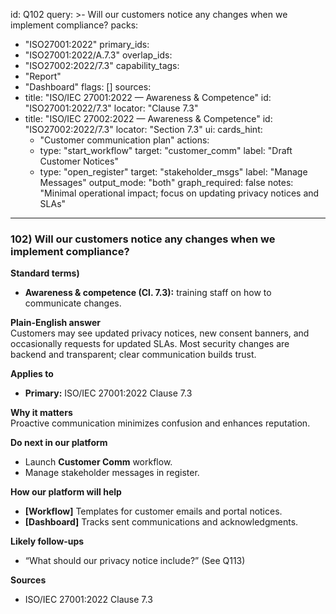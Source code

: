 id: Q102
query: >-
  Will our customers notice any changes when we implement compliance?
packs:
  - "ISO27001:2022"
primary_ids:
  - "ISO27001:2022/A.7.3"
overlap_ids:
  - "ISO27002:2022/7.3"
capability_tags:
  - "Report"
  - "Dashboard"
flags: []
sources:
  - title: "ISO/IEC 27001:2022 — Awareness & Competence"
    id: "ISO27001:2022/7.3"
    locator: "Clause 7.3"
  - title: "ISO/IEC 27002:2022 — Awareness & Competence"
    id: "ISO27002:2022/7.3"
    locator: "Section 7.3"
ui:
  cards_hint:
    - "Customer communication plan"
  actions:
    - type: "start_workflow"
      target: "customer_comm"
      label: "Draft Customer Notices"
    - type: "open_register"
      target: "stakeholder_msgs"
      label: "Manage Messages"
output_mode: "both"
graph_required: false
notes: "Minimal operational impact; focus on updating privacy notices and SLAs"
---
### 102) Will our customers notice any changes when we implement compliance?

**Standard terms)**  
- **Awareness & competence (Cl. 7.3):** training staff on how to communicate changes.

**Plain-English answer**  
Customers may see updated privacy notices, new consent banners, and occasionally requests for updated SLAs. Most security changes are backend and transparent; clear communication builds trust.

**Applies to**  
- **Primary:** ISO/IEC 27001:2022 Clause 7.3

**Why it matters**  
Proactive communication minimizes confusion and enhances reputation.

**Do next in our platform**  
- Launch **Customer Comm** workflow.  
- Manage stakeholder messages in register.

**How our platform will help**  
- **[Workflow]** Templates for customer emails and portal notices.  
- **[Dashboard]** Tracks sent communications and acknowledgments.

**Likely follow-ups**  
- “What should our privacy notice include?” (See Q113)

**Sources**  
- ISO/IEC 27001:2022 Clause 7.3
